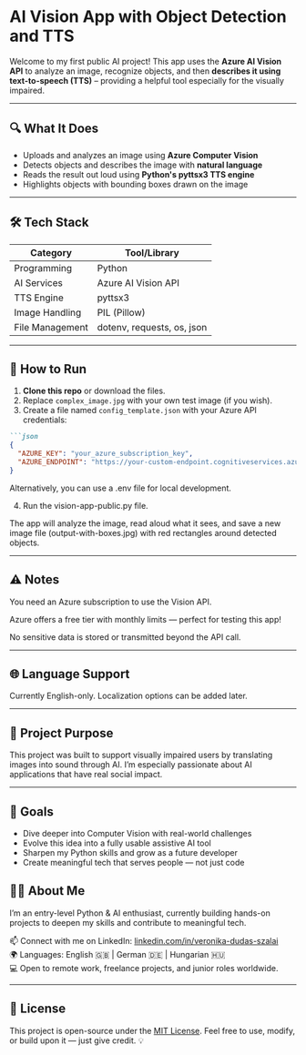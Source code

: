 # AI Vision App with Object Detection and TTS

Welcome to my first public AI project! This app uses the **Azure AI Vision API** to analyze an image, recognize objects, and then **describes it using text-to-speech (TTS)** – providing a helpful tool especially for the visually impaired.

---

## 🔍 What It Does

- Uploads and analyzes an image using **Azure Computer Vision**  
- Detects objects and describes the image with **natural language**  
- Reads the result out loud using **Python's pyttsx3 TTS engine**  
- Highlights objects with bounding boxes drawn on the image  

---

## 🛠 Tech Stack

| Category         | Tool/Library                |
|------------------|-----------------------------|
| Programming      | Python                      |
| AI Services      | Azure AI Vision API         |
| TTS Engine       | pyttsx3                     |
| Image Handling   | PIL (Pillow)                |
| File Management  | dotenv, requests, os, json  |

---

## 🚀 How to Run

1. **Clone this repo** or download the files.
2. Replace `complex_image.jpg` with your own test image (if you wish).
3. Create a file named `config_template.json` with your Azure API credentials:

```markdown
```json
{
  "AZURE_KEY": "your_azure_subscription_key",
  "AZURE_ENDPOINT": "https://your-custom-endpoint.cognitiveservices.azure.com/"
}
```

Alternatively, you can use a .env file for local development.

4. Run the vision-app-public.py file.

The app will analyze the image, read aloud what it sees, and save a new image file (output-with-boxes.jpg) with red rectangles around detected objects.

---

## ⚠️ Notes
You need an Azure subscription to use the Vision API.

Azure offers a free tier with monthly limits — perfect for testing this app!

No sensitive data is stored or transmitted beyond the API call.

---

## 🌐 Language Support
Currently English-only. Localization options can be added later.

---

## 🎯 Project Purpose
This project was built to support visually impaired users by translating images into sound through AI. I’m especially passionate about AI applications that have real social impact.

---

## 🌱 Goals

- Dive deeper into Computer Vision with real-world challenges  
- Evolve this idea into a fully usable assistive AI tool  
- Sharpen my Python skills and grow as a future developer  
- Create meaningful tech that serves people — not just code  

## 👩‍💻 About Me
I’m an entry-level Python & AI enthusiast, currently building hands-on projects to deepen my skills and contribute to meaningful tech.

📫 Connect with me on LinkedIn: [linkedin.com/in/veronika-dudas-szalai](https://www.linkedin.com/in/veronika-dudas-szalai/)  
🌍 Languages: English 🇬🇧 | German 🇩🇪 | Hungarian 🇭🇺  
💻 Open to remote work, freelance projects, and junior roles worldwide.  

---

## 📄 License

This project is open-source under the [MIT License](LICENSE).
Feel free to use, modify, or build upon it — just give credit. 💡

